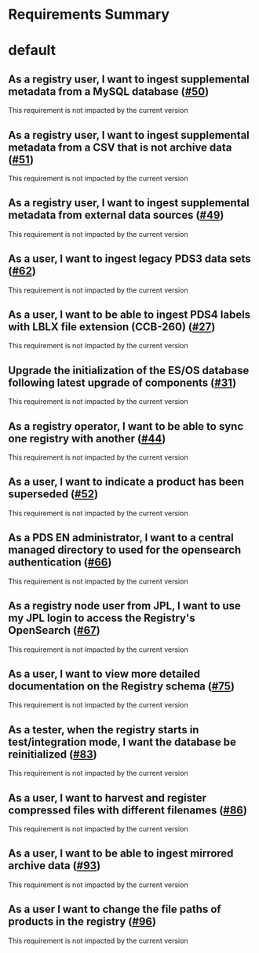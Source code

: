 
Requirements Summary
====================

# default

## As a registry user, I want to ingest supplemental metadata from a MySQL database ([#50](https://github.com/NASA-PDS/registry/issues/50)) 


This requirement is not impacted by the current version
## As a registry user, I want to ingest supplemental metadata from a CSV that is not archive data ([#51](https://github.com/NASA-PDS/registry/issues/51)) 


This requirement is not impacted by the current version
## As a registry user, I want to ingest supplemental metadata from external data sources ([#49](https://github.com/NASA-PDS/registry/issues/49)) 


This requirement is not impacted by the current version
## As a user, I want to ingest legacy PDS3 data sets ([#62](https://github.com/NASA-PDS/registry/issues/62)) 


This requirement is not impacted by the current version
## As a user, I want to be able to ingest PDS4 labels with LBLX file extension (CCB-260) ([#27](https://github.com/NASA-PDS/registry/issues/27)) 


This requirement is not impacted by the current version
## Upgrade the initialization of the ES/OS database following latest upgrade of components ([#31](https://github.com/NASA-PDS/registry/issues/31)) 


This requirement is not impacted by the current version
## As a registry operator, I want to be able to sync one registry with another ([#44](https://github.com/NASA-PDS/registry/issues/44)) 


This requirement is not impacted by the current version
## As a user, I want to indicate a product has been superseded ([#52](https://github.com/NASA-PDS/registry/issues/52)) 


This requirement is not impacted by the current version
## As a PDS EN administrator, I want to a central managed directory to used for the opensearch authentication ([#66](https://github.com/NASA-PDS/registry/issues/66)) 


This requirement is not impacted by the current version
## As a registry node user from JPL, I want to use my JPL login to access the Registry's OpenSearch ([#67](https://github.com/NASA-PDS/registry/issues/67)) 


This requirement is not impacted by the current version
## As a user, I want to view more detailed documentation on the Registry schema ([#75](https://github.com/NASA-PDS/registry/issues/75)) 


This requirement is not impacted by the current version
## As a tester, when the registry starts in test/integration mode, I want the database be reinitialized ([#83](https://github.com/NASA-PDS/registry/issues/83)) 


This requirement is not impacted by the current version
## As a user, I want to harvest and register compressed files with different filenames ([#86](https://github.com/NASA-PDS/registry/issues/86)) 


This requirement is not impacted by the current version
## As a user, I want to be able to ingest mirrored archive data ([#93](https://github.com/NASA-PDS/registry/issues/93)) 


This requirement is not impacted by the current version
## As a user I want to change the file paths of products in the registry ([#96](https://github.com/NASA-PDS/registry/issues/96)) 


This requirement is not impacted by the current version